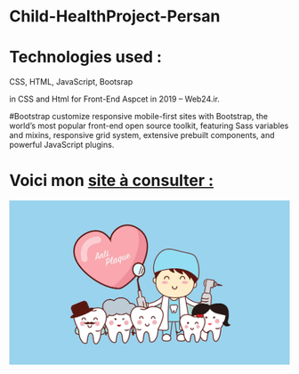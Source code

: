 # Child-HealthProject-Persan

# Technologies used : 

CSS, HTML, JavaScript, Bootsrap

in CSS and Html for Front-End Aspcet in 2019 – Web24.ir.

#Bootstrap customize responsive mobile-first sites with Bootstrap, the world’s most popular front-end open source toolkit, featuring Sass variables and mixins, responsive grid system, extensive prebuilt components, and powerful JavaScript plugins.

# Voici mon [site à consulter :](https://av-code80.github.io/Child-HealthProject-Persan/)

![](https://github.com/Av-code80/Child-HealthProject-Persan/blob/main/img/bg3.jpg)
